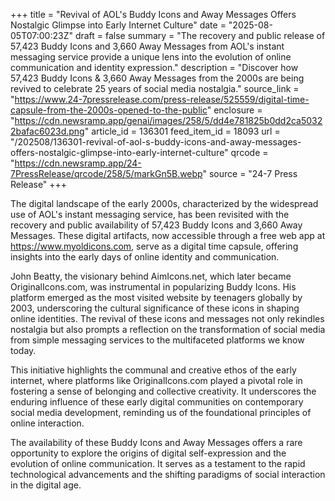 +++
title = "Revival of AOL's Buddy Icons and Away Messages Offers Nostalgic Glimpse into Early Internet Culture"
date = "2025-08-05T07:00:23Z"
draft = false
summary = "The recovery and public release of 57,423 Buddy Icons and 3,660 Away Messages from AOL's instant messaging service provide a unique lens into the evolution of online communication and identity expression."
description = "Discover how 57,423 Buddy Icons & 3,660 Away Messages from the 2000s are being revived to celebrate 25 years of social media nostalgia."
source_link = "https://www.24-7pressrelease.com/press-release/525559/digital-time-capsule-from-the-2000s-opened-to-the-public"
enclosure = "https://cdn.newsramp.app/genai/images/258/5/dd4e781825b0dd2ca50322bafac6023d.png"
article_id = 136301
feed_item_id = 18093
url = "/202508/136301-revival-of-aol-s-buddy-icons-and-away-messages-offers-nostalgic-glimpse-into-early-internet-culture"
qrcode = "https://cdn.newsramp.app/24-7PressRelease/qrcode/258/5/markGn5B.webp"
source = "24-7 Press Release"
+++

<p>The digital landscape of the early 2000s, characterized by the widespread use of AOL's instant messaging service, has been revisited with the recovery and public availability of 57,423 Buddy Icons and 3,660 Away Messages. These digital artifacts, now accessible through a free web app at <a href='https://www.myoldicons.com' rel='nofollow' target='_blank'>https://www.myoldicons.com</a>, serve as a digital time capsule, offering insights into the early days of online identity and communication.</p><p>John Beatty, the visionary behind AimIcons.net, which later became OriginalIcons.com, was instrumental in popularizing Buddy Icons. His platform emerged as the most visited website by teenagers globally by 2003, underscoring the cultural significance of these icons in shaping online identities. The revival of these icons and messages not only rekindles nostalgia but also prompts a reflection on the transformation of social media from simple messaging services to the multifaceted platforms we know today.</p><p>This initiative highlights the communal and creative ethos of the early internet, where platforms like OriginalIcons.com played a pivotal role in fostering a sense of belonging and collective creativity. It underscores the enduring influence of these early digital communities on contemporary social media development, reminding us of the foundational principles of online interaction.</p><p>The availability of these Buddy Icons and Away Messages offers a rare opportunity to explore the origins of digital self-expression and the evolution of online communication. It serves as a testament to the rapid technological advancements and the shifting paradigms of social interaction in the digital age.</p>